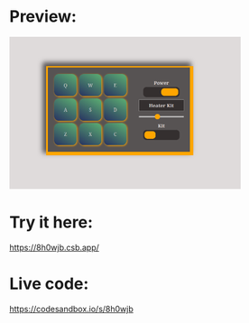 # Preview:
<img alt="Drum-Machine.png" height="270" src="Drum-Machine.png" width="410"/>

# Try it here:
https://8h0wjb.csb.app/

# Live code:
https://codesandbox.io/s/8h0wjb